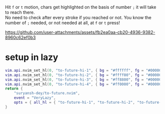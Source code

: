 Hit `f` or `t` motion, chars get highlighted on the basis of number `;` it will take to reach there.  
No need to check after every stroke if you reached or not. You know the number of `;` needed, or not needed at all, at `f` or `t` press!


https://github.com/user-attachments/assets/fb2ea0aa-cb20-4936-9382-8960c62ef0b3


# setup in lazy
```lua
vim.api.nvim_set_hl(0, "to-future-hi-1", { bg = "#ffffff", fg = "#000000", bold = true })
vim.api.nvim_set_hl(0, "to-future-hi-2", { bg = "#ffff00", fg = "#000000", bold = true })
vim.api.nvim_set_hl(0, "to-future-hi-3", { bg = "#ff8800", fg = "#000000", bold = true })
vim.api.nvim_set_hl(0, "to-future-hi-4", { bg = "#ff0000", fg = "#000000", bold = true })
return {
    "suryansh-dey/to-future.nvim",
    event = "VeryLazy",
    opts = { all_hl = { "to-future-hi-1", "to-future-hi-2", "to-future-hi-3", "to-future-hi-4", "Comment" } },
}
```
